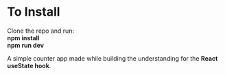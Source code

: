 # To Install
Clone the repo and run:<br />
**npm install**<br />
**npm run dev**

A simple counter app made while building the understanding for the **React useState hook**.